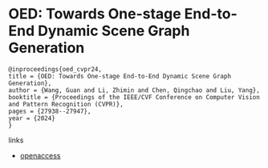 # OED: Towards One-stage End-to-End Dynamic Scene Graph Generation

```
@inproceedings{oed_cvpr24,
title = {OED: Towards One-stage End-to-End Dynamic Scene Graph Generation},
author = {Wang, Guan and Li, Zhimin and Chen, Qingchao and Liu, Yang},
booktitle = {Proceedings of the IEEE/CVF Conference on Computer Vision and Pattern Recognition (CVPR)},
pages = {27938--27947},
year = {2024}
}
```

links
- [openaccess](https://openaccess.thecvf.com//content/CVPR2024/html/Wang_OED_Towards_One-stage_End-to-End_Dynamic_Scene_Graph_Generation_CVPR_2024_paper.html)
